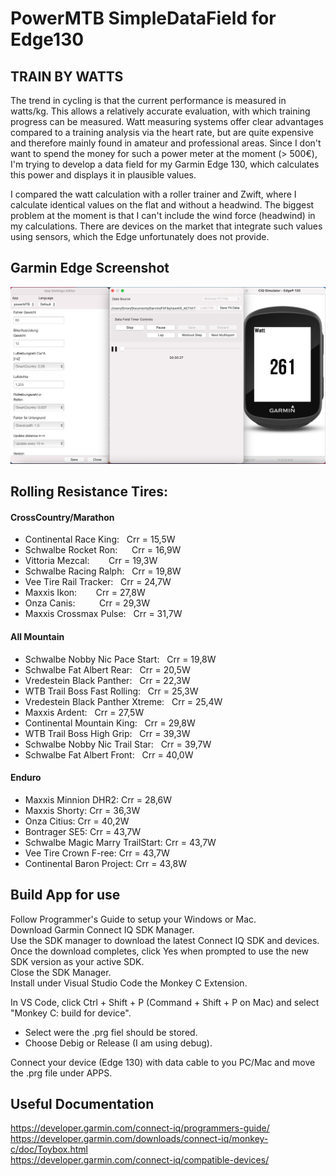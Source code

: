 # PowerMTB SimpleDataField for Edge130

## TRAIN BY WATTS

The trend in cycling is that the current performance is measured in watts/kg. This allows a relatively accurate evaluation, 
with which training progress can be measured. Watt measuring systems offer clear advantages compared to a training analysis via the heart rate, 
but are quite expensive and therefore mainly found in amateur and professional areas.
Since I don't want to spend the money for such a power meter at the moment (> 500€), I'm trying to develop a data field for my Garmin Edge 130, 
which calculates this power and displays it in plausible values.

I compared the watt calculation with a roller trainer and Zwift, where I calculate identical values on the flat and without a headwind.
The biggest problem at the moment is that I can't include the wind force (headwind) in my calculations. 
There are devices on the market that integrate such values using sensors, which the Edge unfortunately does not provide.


## Garmin Edge Screenshot


![Screenshot](readme.png)



## Rolling Resistance Tires:

#### CrossCountry/Marathon

- Continental Race King:    &nbsp;  Crr = 15,5W  <br />
- Schwalbe Rocket Ron:      &ensp;  &nbsp;  Crr = 16,9W  <br />
- Vittoria Mezcal:          &ensp;  &nbsp;  &nbsp;  Crr = 19,3W  <br />
- Schwalbe Racing Ralph:    &nbsp;  Crr = 19,8W  <br />
- Vee Tire Rail Tracker:    &nbsp;  Crr = 24,7W  <br />
- Maxxis Ikon:              &ensp;  &nbsp;  &nbsp;  Crr = 27,8W  <br />
- Onza Canis:               &nbsp;  &ensp;  &nbsp;  &nbsp;  Crr = 29,3W  <br />
- Maxxis Crossmax Pulse:    &nbsp;  Crr = 31,7W  <br />

#### All Mountain

- Schwalbe Nobby Nic Pace Start:   &nbsp; Crr = 19,8W  <br />
- Schwalbe Fat Albert Rear:        &nbsp; Crr = 20,5W  <br />
- Vredestein Black Panther:        &nbsp; Crr = 22,3W  <br />
- WTB Trail Boss Fast Rolling:     &nbsp; Crr = 25,3W  <br />
- Vredestein Black Panther Xtreme: &nbsp; Crr = 25,4W  <br />
- Maxxis Ardent:                   &nbsp; Crr = 27,5W  <br />
- Continental Mountain King:       &nbsp; Crr = 29,8W  <br />
- WTB Trail Boss High Grip:        &nbsp; Crr = 39,3W  <br />
- Schwalbe Nobby Nic Trail Star:   &nbsp; Crr = 39,7W  <br />
- Schwalbe Fat Albert Front:       &nbsp; Crr = 40,0W  <br />

#### Enduro

- Maxxis Minnion DHR2:             Crr = 28,6W  <br />
- Maxxis Shorty:                   Crr = 36,3W  <br /> 
- Onza Citius:                     Crr = 40,2W  <br /> 
- Bontrager SE5:                   Crr = 43,7W  <br /> 
- Schwalbe Magic Marry TrailStart: Crr = 43,7W  <br /> 
- Vee Tire Crown F-ree:            Crr = 43,7W  <br />
- Continental Baron Project:       Crr = 43,8W  <br />



## Build App for use

Follow Programmer's Guide to setup your Windows or Mac. <br />
Download Garmin Connect IQ SDK Manager. <br />
Use the SDK manager to download the latest Connect IQ SDK and devices. <br />
Once the download completes, click Yes when prompted to use the new SDK version as your active SDK. <br />
Close the SDK Manager. <br />
Install under Visual Studio Code the Monkey C Extension. <br />

In VS Code, click Ctrl + Shift + P (Command + Shift + P on Mac) and select "Monkey C: build for device". <br />
- Select were the .prg fiel should be stored. <br />
- Choose Debig or Release (I am using debug). <br />

Connect your device (Edge 130) with data cable to you PC/Mac and move the .prg file under APPS. <br />


## Useful Documentation

https://developer.garmin.com/connect-iq/programmers-guide/ <br />
https://developer.garmin.com/downloads/connect-iq/monkey-c/doc/Toybox.html <br />
https://developer.garmin.com/connect-iq/compatible-devices/ <br />


